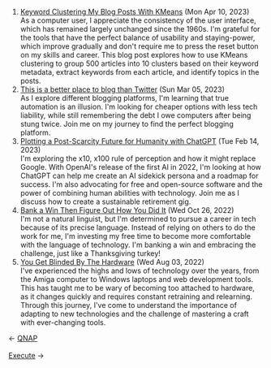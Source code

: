 <ol>
<li><a href="/blog/keyword-clustering-my-blog-posts-with-kmeans/">Keyword Clustering My Blog Posts With KMeans</a> (Mon Apr 10, 2023)
<br/>As a computer user, I appreciate the consistency of the user interface, which has remained largely unchanged since the 1960s. I'm grateful for the tools that have the perfect balance of usability and staying-power, which improve gradually and don't require me to press the reset button on my skills and career. This blog post explores how to use KMeans clustering to group 500 articles into 10 clusters based on their keyword metadata, extract keywords from each article, and identify topics in the posts.</li>
<li><a href="/blog/this-is-a-better-place-to-blog-than-twitter/">This is a better place to blog than Twitter</a> (Sun Mar 05, 2023)
<br/>As I explore different blogging platforms, I'm learning that true automation is an illusion. I'm looking for cheaper options with less tech liability, while still remembering the debt I owe computers after being stung twice. Join me on my journey to find the perfect blogging platform.</li>
<li><a href="/blog/plotting-a-post-scarcity-future-for-humanity-with-chatgpt/">Plotting a Post-Scarcity Future for Humanity with ChatGPT</a> (Tue Feb 14, 2023)
<br/>I'm exploring the x10, x100 rule of perception and how it might replace Google. With OpenAI's release of the first AI in 2022, I'm looking at how ChatGPT can help me create an AI sidekick persona and a roadmap for success. I'm also advocating for free and open-source software and the power of combining human abilities with technology. Join me as I discuss how to create a sustainable retirement gig.</li>
<li><a href="/blog/bank-a-win-then-figure-out-how-you-did-it/">Bank a Win Then Figure Out How You Did It</a> (Wed Oct 26, 2022)
<br/>I'm not a natural linguist, but I'm determined to pursue a career in tech because of its precise language. Instead of relying on others to do the work for me, I'm investing my free time to become more comfortable with the language of technology. I'm banking a win and embracing the challenge, just like a Thanksgiving turkey!</li>
<li><a href="/blog/you-get-blinded-by-the-hardware/">You Get Blinded By The Hardware</a> (Wed Aug 03, 2022)
<br/>I've experienced the highs and lows of technology over the years, from the Amiga computer to Windows laptops and web development tools. This has taught me to be wary of becoming too attached to hardware, as it changes quickly and requires constant retraining and relearning. Through this journey, I've come to understand the importance of adapting to new technologies and the challenge of mastering a craft with ever-changing tools.</li>
</ol>
<div class="arrow-links"><div class="post-nav-prev"><span class="arrow">&larr;&nbsp;</span><a href="/qnap/">QNAP</a></div> &nbsp; <div class="post-nav-next"><a href="/execute/">Execute</a><span class="arrow">&nbsp;&rarr;</span></div></div>